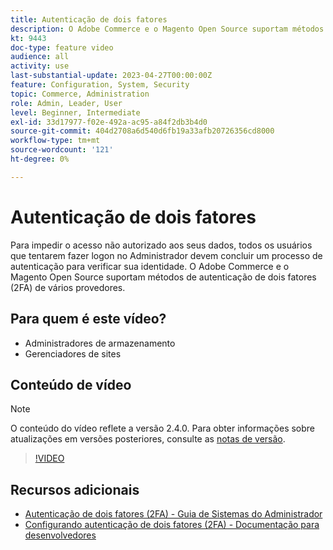 ```yaml
---
title: Autenticação de dois fatores
description: O Adobe Commerce e o Magento Open Source suportam métodos de autenticação de dois fatores (2FA) de vários provedores. Saiba como os recursos de autenticação de dois fatores ajudam a proteger o administrador da sua loja.
kt: 9443
doc-type: feature video
audience: all
activity: use
last-substantial-update: 2023-04-27T00:00:00Z
feature: Configuration, System, Security
topic: Commerce, Administration
role: Admin, Leader, User
level: Beginner, Intermediate
exl-id: 33d17977-f02e-492a-ac95-a84f2db3b4d0
source-git-commit: 404d2708a6d540d6fb19a33afb20726356cd8000
workflow-type: tm+mt
source-wordcount: '121'
ht-degree: 0%

---
```


# Autenticação de dois fatores

Para impedir o acesso não autorizado aos seus dados, todos os usuários que tentarem fazer logon no Administrador devem concluir um processo de autenticação para verificar sua identidade. O Adobe Commerce e o Magento Open Source suportam métodos de autenticação de dois fatores (2FA) de vários provedores.

## Para quem é este vídeo?

- Administradores de armazenamento
- Gerenciadores de sites

## Conteúdo de vídeo

>[!NOTE]
>
>O conteúdo do vídeo reflete a versão 2.4.0. Para obter informações sobre atualizações em versões posteriores, consulte as [notas de versão](https://experienceleague.adobe.com/docs/commerce-operations/release/notes/overview.html).

>[!VIDEO](https://video.tv.adobe.com/v/339104?quality=12&learn=on)

## Recursos adicionais

- [Autenticação de dois fatores (2FA) - Guia de Sistemas do Administrador](https://experienceleague.adobe.com/docs/commerce-admin/systems/security/2fa/security-two-factor-authentication.html)
- [Configurando autenticação de dois fatores (2FA) - Documentação para desenvolvedores](https://developer.adobe.com/commerce/testing/functional-testing-framework/two-factor-authentication/)
